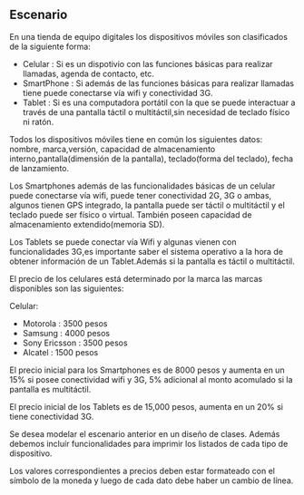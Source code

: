 ## Escenario
En una tienda de equipo digitales los dispositivos móviles son clasificados de la siguiente forma:

* Celular : Si es un dispotivio con las funciones básicas para realizar llamadas, agenda de contacto, etc.
* SmartPhone : Si además de las funciones básicas para realizar llamadas tiene puede conectarse vía wifi y conectividad 3G.
* Tablet :  Si es una computadora portátil con la que se puede interactuar a través de una pantalla táctil o multitáctil,sin necesidad de teclado físico ni ratón.

Todos los dispositivos móviles tiene en común los siguientes datos: nombre, marca,versión, capacidad de almacenamiento interno,pantalla(dimensión de la pantalla), teclado(forma del teclado), fecha de lanzamiento.

Los Smartphones además de las funcionalidades básicas de un celular puede conectarse vía wifi, puede tener conectividad 2G, 3G o ambas, algunos tienen GPS integrado, la pantalla puede ser  táctil o multitáctil y el teclado puede ser físico o virtual. También poseen capacidad de almacenamiento extendido(memoria SD).

Los Tablets se puede conectar vía Wifi y algunas vienen con funcionalidades 3G,es importante saber  el sistema operativo a la hora de obtener información de un Tablet.Además si la pantalla es  táctil o multitáctil.

El precio  de los celulares está determinado por la marca las marcas disponibles son las siguientes:

Celular:
* Motorola : 3500 pesos
* Samsung  : 4000 pesos
* Sony Ericsson : 3500 pesos
* Alcatel : 1500 pesos

El precio inicial para los Smartphones es de 8000 pesos y aumenta en un 15% si posee conectividad wifi y 3G, 5% adicional al monto acomulado si la pantalla es multitáctil.

El precio inicial de los Tablets es de 15,000 pesos, aumenta en un 20% si tiene conectividad 3G.

Se desea modelar el escenario anterior en un diseño de clases. Además debemos incluír funcionalidades para imprimir los listados de cada tipo de dispositivo.

Los valores correspondientes a precios deben estar formateado con el símbolo de la moneda y luego de cada dato debe haber un cambio de línea.
